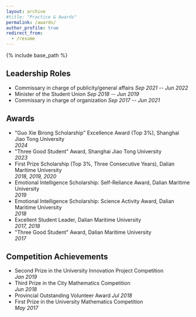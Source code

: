 ```yaml
---
layout: archive
#title: "Practice & Awards"
permalink: /awards/
author_profile: true
redirect_from:
  - /resume
---
```

{% include base_path %}

## Leadership Roles
- Commissary in charge of publicity/general affairs
  _Sep 2021 -- Jun 2022_
- Minister of the Student Union
  _Sep 2018 -- Jun 2019_
- Commissary in charge of organization
  _Sep 2017 -- Jun 2021_

## Awards
- "Guo Xie Birong Scholarship" Excellence Award (Top 3%), Shanghai Jiao Tong University  
  _2024_
- "Three Good Student" Award, Shanghai Jiao Tong University  
  _2023_
- First Prize Scholarship (Top 3%, Three Consecutive Years), Dalian Maritime University  
  _2018, 2019, 2020_
- Emotional Intelligence Scholarship: Self-Reliance Award, Dalian Maritime University  
  _2019_
- Emotional Intelligence Scholarship: Science Activity Award, Dalian Maritime University  
  _2018_
- Excellent Student Leader, Dalian Maritime University  
  _2017, 2018_
- "Three Good Student" Award, Dalian Maritime University  
  _2017_

## Competition Achievements
- Second Prize in the University Innovation Project Competition  
  _Jan 2019_
- Third Prize in the City Mathematics Competition  
  _Jun 2018_
- Provincial Outstanding Volunteer Award
  _Jul 2018_
- First Prize in the University Mathematics Competition  
  _May 2017_
